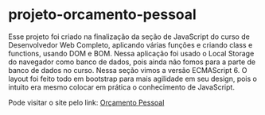 # projeto-orcamento-pessoal
 Esse projeto foi criado na finalização da seção de JavaScript do curso de Desenvolvedor Web Completo, aplicando várias funções e criando class e functions, usando DOM e BOM. Nessa aplicação foi usado o Local Storage do navegador como banco de dados, pois ainda não fomos para a parte de banco de dados no curso. Nessa seção vimos a versão ECMAScript 6. O layout foi feito todo em bootstrap para mais agilidade em seu design, pois o intuito era mesmo colocar em prática o conhecimento de JavaScript.

Pode visitar o site pelo link: <a href="https://dev-azevedogabriel.github.io/projeto-orcamento-pessoal/">Orçamento Pessoal</a>
